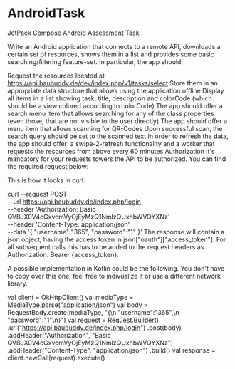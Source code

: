 # AndroidTask
JetPack Compose Android Assessment Task

Write an Android application that connects to a remote API, downloads a certain set of resources, shows them in a list and provides some basic searching/filtering feature-set. In particular, the app should:

Request the resources located at https://api.baubuddy.de/dev/index.php/v1/tasks/select
Store them in an appropriate data structure that allows using the application offline
Display all items in a list showing task, title, description and colorCode (which should be a view colored according to colorCode)
The app should offer a search menu item that allows searching for any of the class properties (even those, that are not visible to the user directly)
The app should offer a menu item that allows scanning for QR-Codes
Upon successful scan, the search query should be set to the scanned text
In order to refresh the data, the app should offer:
a swipe-2-refresh functionality
and a worker that requests the resources from above every 60 minutes
Authorization
It's mandatory for your requests towers the API to be authorized. You can find the required request below:

This is how it looks in curl:

curl --request POST \
--url https://api.baubuddy.de/index.php/login \
--header 'Authorization: Basic QVBJX0V4cGxvcmVyOjEyMzQ1NmlzQUxhbWVQYXNz' \
--header 'Content-Type: application/json' \
--data '{
"username":"365",
"password":"1"
}'
The response will contain a json object, having the access token in json["oauth"]["access_token"]. For all subsequent calls this has to be added to the request headers as Authorization: Bearer {access_token}.

A possible implementation in Kotlin could be the following. You don't have to copy over this one, feel free to indivualize it or use a different network library.

val client = OkHttpClient()
val mediaType = MediaType.parse("application/json")
val body = RequestBody.create(mediaType, "{\n        \"username\":\"365\",\n        \"password\":\"1\"\n}")
val request = Request.Builder()
.url("https://api.baubuddy.de/index.php/login")
.post(body)
.addHeader("Authorization", "Basic QVBJX0V4cGxvcmVyOjEyMzQ1NmlzQUxhbWVQYXNz")
.addHeader("Content-Type", "application/json")
.build()
val response = client.newCall(request).execute()
